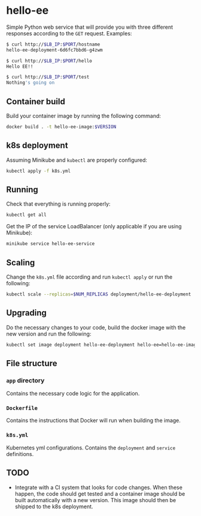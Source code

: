 # hello-ee

Simple Python web service that will provide you with three different responses according to the `GET` request. Examples:

```sh
$ curl http://$LB_IP:$PORT/hostname
hello-ee-deployment-6d6fc7bbd6-g4zwm
```

```sh
$ curl http://$LB_IP:$PORT/hello
Hello EE!!
```

```sh
$ curl http://$LB_IP:$PORT/test
Nothing's going on
```


## Container build

Build your container image by running the following command:

```sh
docker build . -t hello-ee-image:$VERSION
```

## k8s deployment

Assuming Minikube and `kubectl` are properly configured:
```sh
kubectl apply -f k8s.yml
```

## Running

Check that everything is running properly:

```sh
kubectl get all
````

Get the IP of the service LoadBalancer (only applicable if you are using Minikube):

```sh
minikube service hello-ee-service
````

## Scaling

Change the `k8s.yml` file according and run `kubectl apply` or run the following:

```sh
kubectl scale --replicas=$NUM_REPLICAS deployment/hello-ee-deployment
```

## Upgrading

Do the necessary changes to your code, build the docker image with the new version and run the following:

```sh
kubectl set image deployment hello-ee-deployment hello-ee=hello-ee-image:$NEW_VERSION
```


## File structure

### `app` directory

Contains the necessary code logic for the application.

### `Dockerfile`

Contains the instructions that Docker will run when building the image.

### `k8s.yml`

Kubernetes yml configurations. Contains the `deployment` and `service` definitions. 


## TODO

 - Integrate with a CI system that looks for code changes. When these happen, the code should get tested and a container image should be built automatically with a new version. This image should then be shipped to the k8s deployment. 


